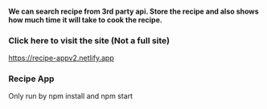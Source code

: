 #### We can search recipe from 3rd party api. Store the recipe and also shows how much time it will take to cook the recipe.


### Click here to visit the site (Not a full site)
https://recipe-appv2.netlify.app

### Recipe App  
Only run by npm install and npm start

